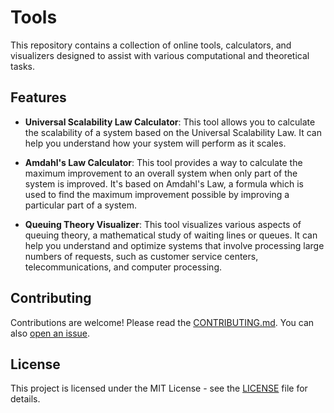 # Tools

This repository contains a collection of online tools, calculators, and visualizers designed to assist with various computational and theoretical tasks.

## Features

- **Universal Scalability Law Calculator**: This tool allows you to calculate the scalability of a system based on the Universal Scalability Law. It can help you understand how your system will perform as it scales.

- **Amdahl's Law Calculator**: This tool provides a way to calculate the maximum improvement to an overall system when only part of the system is improved. It's based on Amdahl's Law, a formula which is used to find the maximum improvement possible by improving a particular part of a system.

- **Queuing Theory Visualizer**: This tool visualizes various aspects of queuing theory, a mathematical study of waiting lines or queues. It can help you understand and optimize systems that involve processing large numbers of requests, such as customer service centers, telecommunications, and computer processing.

## Contributing

Contributions are welcome! Please read the [CONTRIBUTING.md](/CONTRIBUTING.md). You can also [open an issue](https://github.com/ntsd/ntsd/issues).

## License

This project is licensed under the MIT License - see the [LICENSE](/LICENSE) file for details. 
